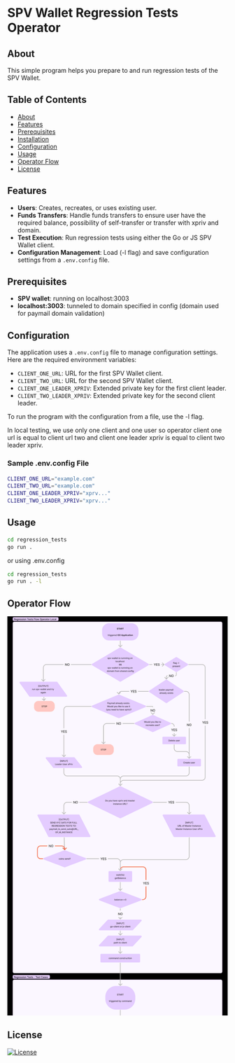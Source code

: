 # SPV Wallet Regression Tests Operator

## About

This simple program helps you prepare to and run regression tests of the SPV Wallet.

## Table of Contents

- [About](#about)
- [Features](#features)
- [Prerequisites](#prerequisites)
- [Installation](#installation)
- [Configuration](#configuration)
- [Usage](#usage)
- [Operator Flow](#operator-flow)
- [License](#license)

## Features

- **Users**: Creates, recreates, or uses existing user.
- **Funds Transfers**: Handle funds transfers to ensure user have the required balance, possibility of self-transfer or transfer with xpriv and domain.
- **Test Execution**: Run regression tests using either the Go or JS SPV Wallet client.
- **Configuration Management**: Load (-l flag) and save configuration settings from a `.env.config` file.

## Prerequisites

- **SPV wallet**: running on localhost:3003
- **localhost:3003**: tunneled to domain specified in config (domain used for paymail domain validation)

## Configuration

The application uses a `.env.config` file to manage configuration settings. Here are the required environment variables:

- `CLIENT_ONE_URL`: URL for the first SPV Wallet client.
- `CLIENT_TWO_URL`: URL for the second SPV Wallet client.
- `CLIENT_ONE_LEADER_XPRIV`: Extended private key for the first client leader.
- `CLIENT_TWO_LEADER_XPRIV`: Extended private key for the second client leader.

To run the program with the configuration from a file, use the -l flag.

In local testing, we use only one client and one user so operator client one url is equal to client url two and client one leader xpriv is equal to client two leader xpriv.

### Sample .env.config File

```bash
CLIENT_ONE_URL="example.com"
CLIENT_TWO_URL="example.com"
CLIENT_ONE_LEADER_XPRIV="xprv..."
CLIENT_TWO_LEADER_XPRIV="xprv..."
```

## Usage

```bash 
cd regression_tests
go run .
```
or using .env.config
```bash 
cd regression_tests
go run . -l
```

## Operator Flow

![Operator Flow](./doc/operator.png)


## License

[![License](https://img.shields.io/github/license/bitcoin-sv/spv-wallet.svg?style=flat&v=3)](LICENSE)
